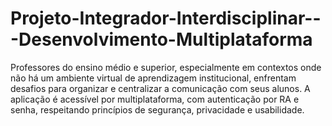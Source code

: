 # Projeto-Integrador-Interdisciplinar---Desenvolvimento-Multiplataforma
Professores do ensino médio e superior, especialmente em contextos onde não há um ambiente virtual de aprendizagem institucional, enfrentam desafios para organizar e centralizar a comunicação com seus alunos. A aplicação é acessível por multiplataforma, com autenticação por RA e senha, respeitando princípios de segurança, privacidade e usabilidade.
